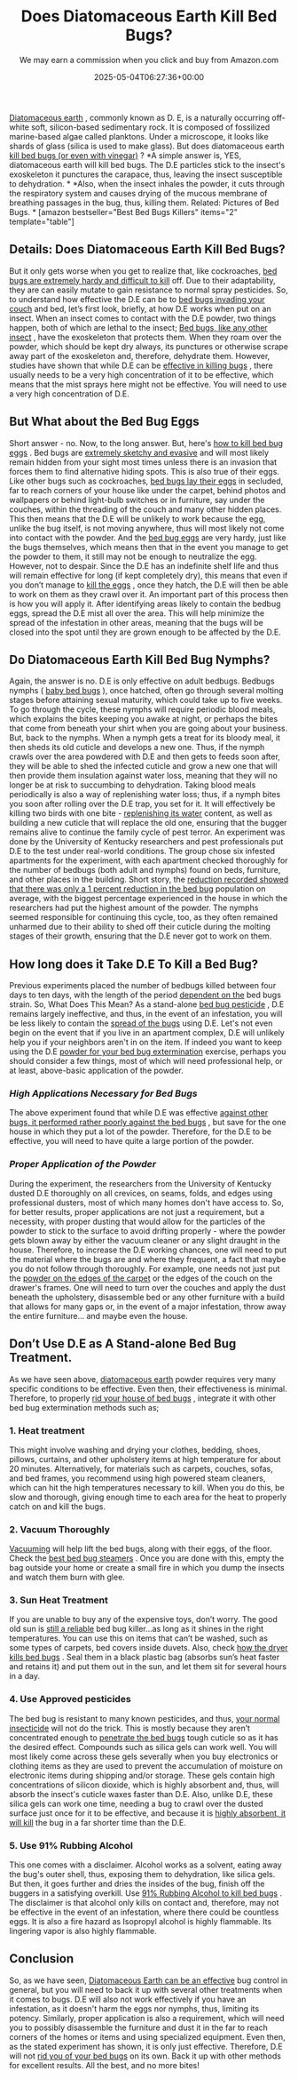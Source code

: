 ﻿---
author: We may earn a commission when you click and buy from Amazon.com
layout: post
title: Does Diatomaceous Earth Kill Bed Bugs?
date: '2025-05-04T06:27:36+00:00'
categories:
- Bed Bugs
- Guide
tags: []
slug: /does-diatomaceous-earth-kill-bed-bugs/
lastmod: 2025-05-07T12:21:26+03:00
---

[Diatomaceous earth](http://npic.orst.edu/factsheets/degen.html)
, commonly known as D. E, is a naturally occurring off-white soft, silicon-based sedimentary rock. It is composed of fossilized marine-based algae called planktons.
Under a microscope, it looks like shards of glass (silica is used to make glass). But does diatomaceous earth
[kill bed bugs (or even with vinegar)](https://pestpolicy.com/does-vinegar-kill-bed-bugs/)
?
*A simple answer is, YES, diatomaceous earth will kill bed bugs. The D.E particles stick to the insect's exoskeleton it punctures the carapace, thus, leaving the insect susceptible to dehydration. *
*Also, when the insect inhales the powder, it cuts through the respiratory system and causes drying of the mucous membrane of breathing passages in the bug, thus, killing them. Related: Pictures of Bed Bugs. *
[amazon bestseller="Best Bed Bugs Killers" items="2" template="table"]
## Details: Does Diatomaceous Earth Kill Bed Bugs?
But it only gets worse when you get to realize that, like cockroaches,
[bed bugs are extremely hardy and difficult to kill](https://pestpolicy.com/does-ammonia-kill-bed-bugs/)
off. Due to their adaptability, they are can easily mutate to gain resistance to normal spray pesticides.
So, to understand how effective the D.E can be to
[bed bugs invading your couch](https://pestpolicy.com/what-does-bed-bug-poop-look-like/)
and bed, let’s first look, briefly, at how D.E works when put on an insect.
When an insect comes to contact with the D.E powder, two things happen, both of which are lethal to the insect;
[Bed bugs, like any other insect](https://pestpolicy.com/bed-bug-bites-vs-mosquito-bites/)
, have the exoskeleton that protects them.
When they roam over the powder, which should be kept dry always, its punctures or otherwise scrape away part of the exoskeleton and, therefore, dehydrate them.
However, studies have shown that while D.E can be
[effective in killing bugs](https://pestpolicy.com/does-bleach-kill-bed-bugs/)
, there usually needs to be a very high concentration of it to be effective, which means that the mist sprays here might not be effective. You will need to use a very high concentration of D.E.
## But What about the Bed Bug Eggs
Short answer - no. Now, to the long answer. But, here's
[how to kill bed bug eggs](https://pestpolicy.com/how-to-kill-bed-bug-eggs/)
. Bed bugs are
[extremely sketchy and evasive](https://pestpolicy.com/pictures-of-bed-bug-bites/)
and will most likely remain hidden from your sight most times unless there is an invasion that forces them to find alternative hiding spots.
This is also true of their eggs. Like other bugs such as cockroaches,
[bed bugs lay their eggs](https://pestpolicy.com/are-bed-bug-eggs-hard-or-soft/)
in secluded, far to reach corners of your house like under the carpet, behind photos and wallpapers or behind light-bulb switches or in furniture, say under the couches, within the threading of the couch and many other hidden places.
This then means that the D.E will be unlikely to work because the egg, unlike the bug itself, is not moving anywhere, thus will most likely not come into contact with the powder.
And the
[bed bug eggs](https://pestpolicy.com/bed-bug-eggs/)
are very hardy, just like the bugs themselves, which means then that in the event you manage to get the powder to them, it still may not be enough to neutralize the egg.
However, not to despair. Since the D.E has an indefinite shelf life and thus will remain effective for long (if kept completely dry), this means that even if you don’t manage to
[kill the eggs](https://pestpolicy.com/does-the-dryer-kill-fleas/)
, once they hatch, the D.E will then be able to work on them as they crawl over it.
An important part of this process then is how you will apply it. After identifying areas likely to contain the bedbug eggs, spread the D.E mist all over the area.
This will help minimize the spread of the infestation in other areas, meaning that the bugs will be closed into the spot until they are grown enough to be affected by the D.E.
## Do Diatomaceous Earth Kill Bed Bug Nymphs?
Again, the answer is no. D.E is only effective on adult bedbugs. Bedbugs nymphs (
[baby bed bugs](https://pestpolicy.com/baby-bed-bugs/)
), once hatched, often go through several molting stages before attaining sexual maturity, which could take up to five weeks.
To go through the cycle, these nymphs will require periodic blood meals, which explains the bites keeping you awake at night, or perhaps the bites that come from beneath your shirt when you are going about your business.
But, back to the nymphs. When a nymph gets a treat for its bloody meal, it then sheds its old cuticle and develops a new one.
Thus, if the nymph crawls over the area powdered with D.E and then gets to feeds soon after, they will be able to shed the infected cuticle and grow a new one that will then provide them insulation against water loss, meaning that they will no longer be at risk to succumbing to dehydration.
Taking blood meals periodically is also a way of replenishing water loss; thus, if a nymph bites you soon after rolling over the D.E trap, you set for it.
It will effectively be killing two birds with one bite -
[replenishing its water](https://pestpolicy.com/do-water-purification-tablets-kill-viruses/)
content, as well as building a new cuticle that will replace the old one, ensuring that the bugger remains alive to continue the family cycle of pest terror.
An experiment was done by the University of Kentucky researchers and pest professionals put D.E to the test under real-world conditions.
The group chose six infested apartments for the experiment, with each apartment checked thoroughly for the number of bedbugs (both adult and nymphs) found on beds, furniture, and other places in the building.
Short story, the
[reduction recorded showed that there was only a 1 percent reduction in the bed bug](https://pestpolicy.com/does-baby-powder-kill-bed-bugs/)
population on average, with the biggest percentage experienced in the house in which the researchers had put the highest amount of the powder.
The nymphs seemed responsible for continuing this cycle, too, as they often remained unharmed due to their ability to shed off their cuticle during the molting stages of their growth, ensuring that the D.E never got to work on them.
## How long does it Take D.E To Kill a Bed Bug?
Previous experiments placed the number of bedbugs killed between four days to ten days, with the length of the period
[dependent on the](https://pestpolicy.com/best-bed-bug-spray/)
bed bugs strain.
So, What Does This Mean? As a stand-alone
[bed bug pesticide](https://pestpolicy.com/harris-bed-bug-killer-review/)
, D.E remains largely ineffective, and thus, in the event of an infestation, you will be less likely to contain the
[spread of the bugs](https://pestpolicy.com/how-do-bed-bugs-spread/)
using D.E.
Let's not even begin on the event that if you live in an apartment complex, D.E will unlikely help you if your neighbors aren't in on the item.
If indeed you want to keep using the D.E
[powder for your bed bug extermination](https://pestpolicy.com/best-bed-bug-powder/)
exercise, perhaps you should consider a few things, most of which will need professional help, or at least, above-basic application of the powder.
### *High Applications Necessary for Bed Bugs*
The above experiment found that while D.E was effective
[against other bugs, it performed rather poorly against the bed bugs](https://pestpolicy.com/bedlam-plus-bed-bug-spray-review/)
, but save for the one house in which they put a lot of the powder.
Therefore, for the D.E to be effective, you will need to have quite a large portion of the powder.
### *Proper Application of the Powder*
During the experiment, the researchers from the University of Kentucky dusted D.E thoroughly on all crevices, on seams, folds, and edges using professional dusters, most of which many homes don't have access to.
So, for better results, proper applications are not just a requirement, but a necessity, with proper dusting that would allow for the particles of the powder to stick to the surface to avoid drifting properly - where the powder gets blown away by either the vacuum cleaner or any slight draught in the house.
Therefore, to increase the D.E working chances, one will need to put the material where the bugs are and where they frequent, a fact that maybe you do not follow through thoroughly.
For example, one needs not just put the
[powder on the edges of the carpet](https://pestpolicy.com/best-flea-carpet-powder/)
or the edges of the couch on the drawer's frames.
One will need to turn over the couches and apply the dust beneath the upholstery, disassemble bed or any other furniture with a build that allows for many gaps or, in the event of a major infestation, throw away the entire furniture… and maybe even the house.
## Don’t Use D.E as A Stand-alone Bed Bug Treatment.
As we have seen above,
[diatomaceous earth](https://pestpolicy.com/diatomaceous-earth-for-fleas/)
powder requires very many specific conditions to be effective.
Even then, their effectiveness is minimal. Therefore, to properly
[rid your house of bed bugs](https://pestpolicy.com/how-to-get-rid-of-bed-bugs-fast/)
, integrate it with other bed bug extermination methods such as;
### 1. Heat treatment
This might involve washing and drying your clothes, bedding, shoes, pillows, curtains, and other upholstery items at high temperature for about 20 minutes.
Alternatively, for materials such as carpets, couches, sofas, and bed frames, you recommend using high powered steam cleaners, which can hit the high temperatures necessary to kill.
When you do this, be slow and thorough, giving enough time to each area for the heat to properly catch on and kill the bugs.
### 2. Vacuum Thoroughly
[Vacuuming](https://pestpolicy.com/best-vacuum-for-bed-bugs/)
will help lift the bed bugs, along with their eggs, of the floor. Check the
[best bed bug steamers](https://pestpolicy.com/best-bed-bug-steamer/)
.
Once you are done with this, empty the bag outside your home or create a small fire in which you dump the insects and watch them burn with glee.
### 3. Sun Heat Treatment
If you are unable to buy any of the expensive toys, don’t worry. The good old sun is
[still a reliable](https://pestpolicy.com/do-bed-bugs-jump/)
bed bug killer…as long as it shines in the right temperatures.
You can use this on items that can’t be washed, such as some types of carpets, bed covers inside duvets. Also, check
[how the dryer kills bed bugs](https://pestpolicy.com/does-dryer-kill-bed-bugs/)
.
Seal them in a black plastic bag (absorbs sun’s heat faster and retains it) and put them out in the sun, and let them sit for several hours in a day.
### 4. Use Approved pesticides
The bed bug is resistant to many known pesticides, and thus,
[your normal insecticide](https://pestpolicy.com/can-bed-bugs-live-outside/)
will not do the trick. This is mostly because they aren’t concentrated enough to
[penetrate the bed bugs](https://pestpolicy.com/dead-bed-bugs/)
tough cuticle so as it has the desired effect.
Compounds such as silica gels can work well. You will most likely come across these gels severally when you buy electronics or clothing items as they are used to prevent the accumulation of moisture on electronic items during shipping and/or storage.
These gels contain high concentrations of silicon dioxide, which is highly absorbent and, thus, will absorb the insect's cuticle waxes faster than D.E.
Also, unlike D.E, these silica gels can work one time, needing a bug to crawl over the dusted surface just once for it to be effective, and because it is
[highly absorbent, it will kill](https://pestpolicy.com/does-salt-kill-bed-bugs/)
the bug in a far shorter time than the D.E.
### 5. Use 91% Rubbing Alcohol
This one comes with a disclaimer. Alcohol works as a solvent, eating away the bug's outer shell, thus, exposing them to dehydration, like silica gels.
But then, it goes further and dries the insides of the bug, finish off the buggers in a satisfying overkill. Use
[91% Rubbing Alcohol to kill bed bugs](https://pestpolicy.com/does-rubbing-alcohol-kill-bed-bugs/)
.
The disclaimer is that alcohol only kills on contact and, therefore, may not be effective in the event of an infestation, where there could be countless eggs.
It is also a fire hazard as Isopropyl alcohol is highly flammable. Its lingering vapor is also highly flammable.
## Conclusion
So, as we have seen,
[Diatomaceous Earth can be an effective](https://pestpolicy.com/diatomaceous-earth/)
bug control in general, but you will need to back it up with several other treatments when it comes to bugs.
D.E will also not work effectively if you have an infestation, as it doesn't harm the eggs nor nymphs, thus, limiting its potency.
Similarly, proper application is also a requirement, which will need you to possibly disassemble the furniture and dust it in the far to reach corners of the homes or items and using specialized equipment.
Even then, as the stated experiment has shown, it is only just effective. Therefore, D.E will not
[rid you of your bed bugs](https://pestpolicy.com/best-fogger-for-bed-bugs/)
on its own. Back it up with other methods for excellent results.
All the best, and no more bites!